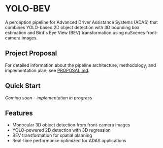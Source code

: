 # YOLO-BEV

A perception pipeline for Advanced Driver Assistance Systems (ADAS) that combines YOLO-based 2D object detection with 3D bounding box estimation and Bird's Eye View (BEV) transformation using nuScenes front-camera images.

## Project Proposal

For detailed information about the pipeline architecture, methodology, and implementation plan, see [PROPOSAL.md](PROPOSAL.md).

## Quick Start

*Coming soon - implementation in progress*

## Features

- Monocular 3D object detection from front-camera images
- YOLO-powered 2D detection with 3D regression
- BEV transformation for spatial planning
- Real-time performance optimized for ADAS applications